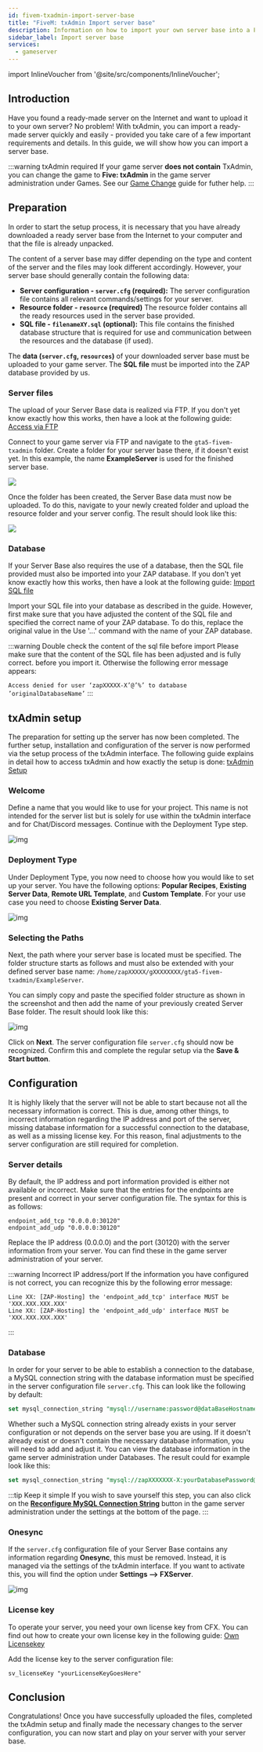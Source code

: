 ```yaml
---
id: fivem-txadmin-import-server-base
title: "FiveM: txAdmin Import server base"
description: Information on how to import your own server base into a FiveM txAdmin Server from ZAP-Hosting - ZAP-Hosting.com documentation
sidebar_label: Import server base
services:
  - gameserver
---
```


import InlineVoucher from '@site/src/components/InlineVoucher';


## Introduction

Have you found a ready-made server on the Internet and want to upload it to your own server? No problem! With txAdmin, you can import a ready-made server quickly and easily - provided you take care of a few important requirements and details. In this guide, we will show how you can import a server base.

:::warning txAdmin required
If your game server **does not contain** TxAdmin, you can change the game to **Five: txAdmin** in the game server administration under Games. See our [Game Change](https://zap-hosting.com/guides/docs/en/gameserver_gameswitch/) guide for futher help.
:::

<InlineVoucher />

## Preparation

In order to start the setup process, it is necessary that you have already downloaded a ready server base from the Internet to your computer and that the file is already unpacked. 

The content of a server base may differ depending on the type and content of the server and the files may look different accordingly. However, your server base should generally contain the following data: 

- **Server configuration - `server.cfg` (required):** The server configuration file contains all relevant commands/settings for your server.
- **Resource folder - `resource` (required)** The resource folder contains all the ready resources used in the server base provided.
- **SQL file - `filenameXY.sql` (optional):** This file contains the finished database structure that is required for use and communication between the resources and the database (if used). 

The **data (`server.cfg`, `resources`)** of your downloaded server base must be uploaded to your game server. The **SQL file** must be imported into the ZAP database provided by us. 

### Server files
The upload of your Server Base data is realized via FTP. If you don't yet know exactly how this works, then have a look at the following guide: [Access via FTP](gameserver-ftpaccess.md)

Connect to your game server via FTP and navigate to the `gta5-fivem-txadmin` folder. Create a folder for your server base there, if it doesn't exist yet. In this example, the name **ExampleServer** is used for the finished server base.

![](https://screensaver01.zap-hosting.com/index.php/s/RaryRsewG8xnqDa/download)



Once the folder has been created, the Server Base data must now be uploaded. To do this, navigate to your newly created folder and upload the resource folder and your server config. The result should look like this:

![](https://screensaver01.zap-hosting.com/index.php/s/BpsWZrBWsxbJzRm/preview)

 

### Database

If your Server Base also requires the use of a database, then the SQL file provided must also be imported into your ZAP database. If you don't yet know exactly how this works, then have a look at the following guide: [Import SQL file](fivem-sql-file-import.md) 

Import your SQL file into your database as described in the guide. However, first make sure that you have adjusted the content of the SQL file and specified the correct name of your ZAP database. To do this, replace the original value in the Use '...' command with the name of your ZAP database.

:::warning Double check the content of the sql file before import
Please make sure that the content of the SQL file has been adjusted and is fully correct. before you import it. Otherwise the following error message appears: 

`Access denied for user ‘zapXXXXX-X’@’%’ to database ’originalDatabaseName’` 
:::



## txAdmin setup

The preparation for setting up the server has now been completed. The further setup, installation and configuration of the server is now performed via the setup process of the txAdmin interface. The following guide explains in detail how to access txAdmin and how exactly the setup is done: [txAdmin Setup](fivem-txadmin-setup.md)



### Welcome

Define a name that you would like to use for your project. This name is not intended for the server list but is solely for use within the txAdmin interface and for Chat/Discord messages. Continue with the Deployment Type step. 

![img](https://screensaver01.zap-hosting.com/index.php/s/FCmd5xQ89wSPHfe/preview)

### Deployment Type

Under Deployment Type, you now need to choose how you would like to set up your server. You have the following options: **Popular Recipes**, **Existing Server Data**, **Remote URL Template**, and **Custom Template**. For your use case you need to choose **Existing Server Data**.

![img](https://screensaver01.zap-hosting.com/index.php/s/oMSBwf6jmHMwtYn/preview)

### Selecting the Paths

Next, the path where your server base is located must be specified. The folder structure starts as follows and must also be extended with your defined server base name: `/home/zapXXXXX/gXXXXXXXX/gta5-fivem-txadmin/ExampleServer`.

You can simply copy and paste the specified folder structure as shown in the screenshot and then add the name of your previously created Server Base folder. The result should look like this:

![img](https://screensaver01.zap-hosting.com/index.php/s/acsKPmPt2xpjPqm/download)



Click on **Next**. The server configuration file `server.cfg` should now be recognized. Confirm this and complete the regular setup via the **Save & Start button**. 



## Configuration

It is highly likely that the server will not be able to start because not all the necessary information is correct. This is due, among other things, to incorrect information regarding the IP address and port of the server, missing database information for a successful connection to the database, as well as a missing license key. For this reason, final adjustments to the server configuration are still required for completion. 

### Server details

By default, the IP address and port information provided is either not available or incorrect. Make sure that the entries for the endpoints are present and correct in your server configuration file. The syntax for this is as follows:

```
endpoint_add_tcp "0.0.0.0:30120"
endpoint_add_udp "0.0.0.0:30120"
```

Replace the IP address (0.0.0.0) and the port (30120) with the server information from your server. You can find these in the game server administration of your server. 

:::warning Incorrect IP address/port
If the information you have configured is not correct, you can recognize this by the following error message: 

```
Line XX: [ZAP-Hosting] the 'endpoint_add_tcp' interface MUST be 'XXX.XXX.XXX.XXX'
Line XX: [ZAP-Hosting] the 'endpoint_add_udp' interface MUST be 'XXX.XXX.XXX.XXX'
```
:::


### Database

In order for your server to be able to establish a connection to the database, a MySQL connection string with the database information must be specified in the server configuration file `server.cfg`. This can look like the following by default: 

```sql
set mysql_connection_string "mysql://username:password@dataBaseHostname/databaseName?charset=utf8mb4"
```

Whether such a MySQL connection string already exists in your server configuration or not depends on the server base you are using. If it doesn't already exist or doesn't contain the necessary database information, you will need to add and adjust it. You can view the database information in the game server administration under Databases. The result could for example look like this: 

```sql
set mysql_connection_string "mysql://zapXXXXXXX-X:yourDatabasePassword@mysql-mariadb-XX-XXX.zap-hosting.com/zapXXXXXX-X?charset=utf8mb4"
```

:::tip Keep it simple
If you wish to save yourself this step, you can also click on the **[Reconfigure MySQL Connection String](https://screensaver01.zap-hosting.com/index.php/s/zZSmQex6ropFK3X/preview)** button in the game server administration under the settings at the bottom of the page. 
:::


### Onesync

If the `server.cfg` configuration file of your Server Base contains any information regarding **Onesync**, this must be removed. Instead, it is managed via the settings of the txAdmin interface. If you want to activate this, you will find the option under **Settings ⟶ FXServer**. 

![img](https://screensaver01.zap-hosting.com/index.php/s/Y4LKM8ZRn4ZSFzp/download)

### License key 

To operate your server, you need your own license key from CFX. You can find out how to create your own license key in the following guide: [Own Licensekey](fivem-licensekey.md)

Add the license key to the server configuration file: 

```
sv_licenseKey "yourLicenseKeyGoesHere"
```



## Conclusion

Congratulations! Once you have successfully uploaded the files, completed the txAdmin setup and finally made the necessary changes to the server configuration, you can now start  and play on your server with your server base.
